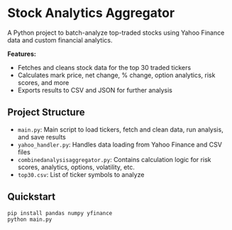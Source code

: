 # Stock Analytics Aggregator

A Python project to batch-analyze top-traded stocks using Yahoo Finance data and custom financial analytics.

**Features:**
- Fetches and cleans stock data for the top 30 traded tickers
- Calculates mark price, net change, % change, option analytics, risk scores, and more
- Exports results to CSV and JSON for further analysis

## Project Structure

- `main.py`: Main script to load tickers, fetch and clean data, run analysis, and save results
- `yahoo_handler.py`: Handles data loading from Yahoo Finance and CSV files
- `combinedanalysisaggregator.py`: Contains calculation logic for risk scores, analytics, options, volatility, etc.
- `top30.csv`: List of ticker symbols to analyze

## Quickstart

```bash
pip install pandas numpy yfinance
python main.py

